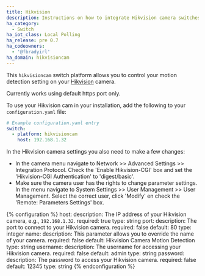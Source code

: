 ```yaml
---
title: Hikvision
description: Instructions on how to integrate Hikvision camera switches into Home Assistant.
ha_category:
  - Switch
ha_iot_class: Local Polling
ha_release: pre 0.7
ha_codeowners:
  - '@fbradyirl'
ha_domain: hikvisioncam
---
```


This `hikvisioncam` switch platform allows you to control your motion detection setting on your [Hikvision](https://www.hikvision.com/) camera.

<div class='note warning'>
Currently works using default https port only.
</div>

To use your Hikvision cam in your installation, add the following to your `configuration.yaml` file:

```yaml
# Example configuration.yaml entry
switch:
  - platform: hikvisioncam
    host: 192.168.1.32
```

In the Hikvision camera settings you also need to make a few changes:
- In the camera menu navigate to Network >> Advanced Settings >> Integration Protocol. Check the 'Enable Hikvision-CGI' box and set the 'Hikvision-CGI Authentication' to 'digest/basic'.
- Make sure the camera user has the rights to change parameter settings. In the menu navigate to System Settings >> User Management >> User Management. Select the correct user, click 'Modify' en check the 'Remote: Parameters Settings' box.

{% configuration %}
host:
  description: The IP address of your Hikvision camera, e.g., `192.168.1.32`.
  required: true
  type: string
port:
  description: The port to connect to your Hikvision camera.
  required: false
  default: 80
  type: integer
name:
  description: This parameter allows you to override the name of your camera.
  required: false
  default: Hikvision Camera Motion Detection
  type: string
username:
  description: The username for accessing your Hikvision camera.
  required: false
  default: admin
  type: string
password:
  description: The password to access your Hikvision camera.
  required: false
  default: 12345
  type: string
{% endconfiguration %}

